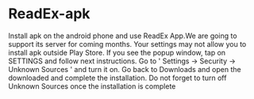 ReadEx-apk
======================
Install apk on the android phone and use ReadEx App.We are going to support its server for coming months.
Your settings may not allow you to install apk outside Play Store. 
If you see the popup window, tap on SETTINGS and follow next instructions.
Go to ' Settings -> Security -> Unknown Sources ' and turn it on.
Go back to Downloads and open the downloaded and complete the installation. 
Do not forget to turn off Unknown Sources once the installation is complete
